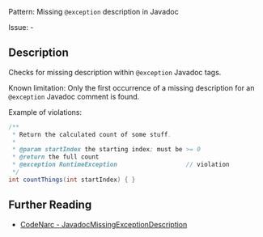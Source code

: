 Pattern: Missing `@exception` description in Javadoc

Issue: -

## Description

Checks for missing description within `@exception` Javadoc tags.

Known limitation: Only the first occurrence of a missing description for an `@exception` Javadoc comment is found.

Example of violations:

``` groovy
/**
 * Return the calculated count of some stuff.
 *
 * @param startIndex the starting index; must be >= 0
 * @return the full count
 * @exception RuntimeException                   // violation
 */
int countThings(int startIndex) { }
```

## Further Reading

* [CodeNarc - JavadocMissingExceptionDescription](http://codenarc.sourceforge.net/codenarc-rules-comments.html#JavadocMissingExceptionDescription)